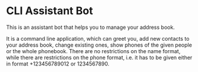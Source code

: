 # CLI Assistant Bot

This is an assistant bot that helps you to manage your address book.

It is a command line application, which can greet you, add new contacts to your address book, change existing ones, 
show phones of the given people or the whole phonebook. There are no restrictions on the name format, while there are 
restrictions on the phone format, i.e. it has to be given either in format +123456789012 or 1234567890.